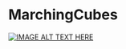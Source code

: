 # MarchingCubes

[![IMAGE ALT TEXT HERE](https://img.youtube.com/vi/LJkoo0_ZAi4/hqdefault.jpg)](https://www.youtube.com/watch?v=LJkoo0_ZAi4)
